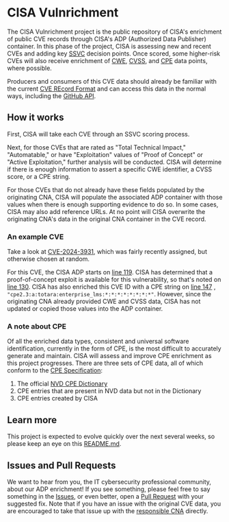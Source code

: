 # CISA Vulnrichment

The CISA Vulnrichment project is the public repository of CISA's enrichment of public CVE records through CISA's ADP (Authorized Data Publisher) container. In this phase of the project, CISA is assessing new and recent CVEs and adding key [SSVC](https://www.cisa.gov/stakeholder-specific-vulnerability-categorization-ssvc) decision points. Once scored, some higher-risk CVEs will also receive enrichment of [CWE](https://cwe.mitre.org/), [CVSS](https://www.first.org/cvss/), and [CPE](https://csrc.nist.gov/publications/search?keywords-lg=CPE) data points, where possible.

Producers and consumers of this CVE data should already be familiar with the current [CVE REcord Format](https://www.cve.org/AllResources/CveServices#CveRecordFormat) and can access this data in the normal ways, including the [GitHub API](https://docs.github.com/en/rest/quickstart).

## How it works

First, CISA will take each CVE through an SSVC scoring process.

Next, for those CVEs that are rated as "Total Technical Impact," "Automatable," or have "Exploitation" values of "Proof of Concept" or "Active Exploitation," further analysis will be conducted. CISA will determine if there is enough information to assert a specific CWE identifier, a CVSS score, or a CPE string.

For those CVEs that do not already have these fields populated by the originating CNA, CISA will populate the associated ADP container with those values when there is enough supporting evidence to do so.  In some cases, CISA may also add reference URLs. At no point will CISA overwrite the originating CNA's data in the original CNA container in the CVE record.

### An example CVE

Take a look at [CVE-2024-3931](2024/3xxx/CVE-2024-3931.json), which was fairly recently assigned, but otherwise chosen at random.

For this CVE, the CISA ADP starts on [line 119](2024/3xxx/CVE-2024-3931.json#L119). CISA has determined that a proof-of-concept exploit is available for this vulnerability, so that's noted on [line 130](2024/3xxx/CVE-2024-3931.json#L130). CISA has also enriched this CVE ID with a CPE string on [line 147](2024/3xxx/CVE-2024-3931.json#L147) , `"cpe2.3:a:totara:enterprise_lms:*:*:*:*:*:*:*:*"`. However, since the originating CNA already provided CWE and CVSS data, CISA has not updated or copied those values into the ADP container.

### A note about CPE

Of all the enriched data types, consistent and universal software identification, currently in the form of CPE, is the most difficult to accurately generate and maintain. CISA will assess and improve CPE enrichment as this project progresses. There are three sets of CPE data, all of which conform to the [CPE Specification](https://nvlpubs.nist.gov/nistpubs/Legacy/IR/nistir7695.pdf):

1. The official [NVD CPE Dictionary](https://nvd.nist.gov/products/cpe)
2. CPE entries that are present in NVD data but not in the Dictionary
3. CPE entries created by CISA

## Learn more

This project is expected to evolve quickly over the next several weeks, so please keep an eye on this [README.md](https://github.com/cisagov/vulnrichment/blob/develop/README.md).

## Issues and Pull Requests

We want to hear from you, the IT cybersecurity professional community, about our ADP enrichment! If you see something, please feel free to say something in the [Issues](https://github.com/cisagov/vulnrichment/issues), or even better, open a [Pull Request](https://github.com/cisagov/vulnrichment/pulls) with your suggested fix. Note that if you have an issue with the original CVE data, you are encouraged to take that issue up with the [responsible CNA](https://www.cve.org/PartnerInformation/ListofPartners) directly.

